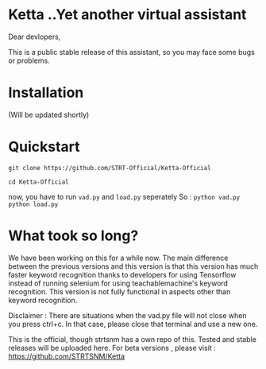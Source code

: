# Ketta ..Yet another virtual assistant

Dear devlopers, 
              <p>This is a public stable release of this assistant, so you may face some bugs or problems.</p>
              
# Installation
(Will be updated shortly)

# Quickstart

`git clone https://github.com/STRT-Official/Ketta-Official`

`cd Ketta-Official`

now, you have to run `vad.py` and `load.py` seperately
So :
`python vad.py`
`python load.py`

# What took so long?

We have been working on this for a while now. The main difference between the previous versions and this version is that this version has much faster keyword recognition thanks to developers for using Tensorflow instead of running selenium for using teachablemachine's keyword recognition.
This version is not fully functional in aspects other than keyword recognition.

Disclaimer : There are situations when the vad.py file will not close when you press ctrl+c. In that case, please close that terminal 
and use a new one.

This is the official, though strtsnm has a own repo of this. Tested and stable releases will be uploaded here. For beta versions , please visit : https://github.com/STRTSNM/Ketta
